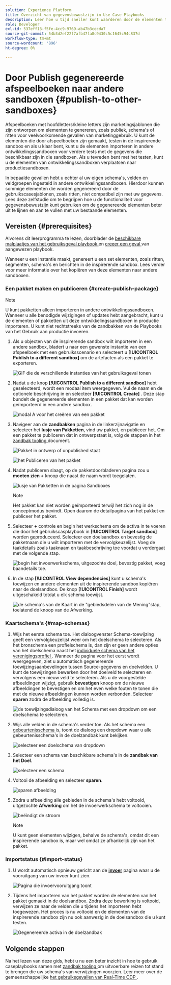 ```yaml
---
solution: Experience Platform
title: Overzicht van gegevensbewustzijn in Use Case Playbooks
description: Leer hoe u tijd sneller kunt waarderen door de elementen te kopiëren die in de uiteindelijke inspirerende sandbox zijn gegenereerd naar andere sandboxen.
role: Developer
exl-id: 537eff13-f5fe-4cc9-9769-ab47b3cecda7
source-git-commit: 54b3d2ef22f7afb47fa8c9430c5c1645c94c837d
workflow-type: tm+mt
source-wordcount: '896'
ht-degree: 0%

---
```


# Door Publish gegenereerde afspeelboeken naar andere sandboxen {#publish-to-other-sandboxes}

Afspeelboeken met hoofdletters/kleine letters zijn marketingsjablonen die zijn ontworpen om elementen te genereren, zoals publiek, schema&#39;s of ritten voor veelvoorkomende gevallen van marketinggebruik. U kunt de elementen die door afspeelboeken zijn gemaakt, testen in de inspirerende sandbox en als u klaar bent, kunt u de elementen importeren in andere ontwikkelingssandboxen voor verdere tests met de gegevens die beschikbaar zijn in die sandboxen. Als u tevreden bent met het testen, kunt u de elementen van ontwikkelingssandboxen verplaatsen naar productiesandboxen.

In bepaalde gevallen hebt u echter al uw eigen schema&#39;s, velden en veldgroepen ingesteld in andere ontwikkelingssandboxen. Hierdoor kunnen sommige elementen die worden gegenereerd door de gebruikscasesjablonen, zoals ritten, niet compatibel zijn met uw gegevens. Lees deze zelfstudie om te begrijpen hoe u de functionaliteit voor gegevensbewustzijn kunt gebruiken om de gegenereerde elementen beter uit te lijnen en aan te vullen met uw bestaande elementen.

## Vereisten {#prerequisites}

Alvorens dit leerprogramma te lezen, doorblader de [ beschikbare malplaatjes van het gebruiksgeval playbook ](/help/use-case-playbooks/playbooks/choose.md#search-and-filter) en [ creeer een geval ](/help/use-case-playbooks/playbooks/create-share-reuse.md) van aangewezen playbook.

Wanneer u een instantie maakt, genereert u een set elementen, zoals ritten, segmenten, schema&#39;s en berichten in de inspirerende sandbox. Lees verder voor meer informatie over het kopiëren van deze elementen naar andere sandboxen.

### Een pakket maken en publiceren {#create-publish-package}

>[!NOTE]
>
> U kunt pakketten alleen importeren in andere ontwikkelingssandboxen. Wanneer u alle benodigde wijzigingen of updates hebt aangebracht, kunt u de elementen of pakketten uit deze ontwikkelingssandboxen in productie importeren. U kunt niet rechtstreeks van de zandbakken van de Playbooks van het Gebruik aan productie invoeren.

1. Als u objecten van de inspirerende sandbox wilt importeren in een andere sandbox, bladert u naar een gewenste instantie van een afspeelboek met een gebruiksscenario en selecteert u **[!UICONTROL Publish to a different sandbox]** om de artefacten als een pakket te exporteren.

   ![ GIF die de verschillende instanties van het gebruiksgeval tonen ](/help/use-case-playbooks/assets/playbooks/data-awareness/browse-to-existing-instances-of-playbook.gif)

2. Nadat u de knop **[!UICONTROL Publish to a different sandbox]** hebt geselecteerd, wordt een modaal item weergegeven. Vul de naam en de optionele beschrijving in en selecteer **[!UICONTROL Create]** . Deze stap bundelt de gegenereerde elementen in een pakket dat kan worden geïmporteerd in een andere sandbox.

   ![ modal A voor het creëren van een pakket ](/help/use-case-playbooks/assets/playbooks/data-awareness/create-package-modal.png)

3. Navigeer aan de **zandbakken** pagina in de linkerzijnavigatie en selecteer het **lusje van Pakketten**, vind uw pakket, en publiceer het. Om een pakket te publiceren dat in ontwerpstaat is, volg de stappen in het [ zandbak tooling ](/help/sandboxes/ui/sandbox-tooling.md#add-an-object-to-an-existing-package-and-publish) document.

   ![ Pakket in ontwerp of unpublished staat ](/help/use-case-playbooks/assets/playbooks/data-awareness/draft-mode.png)

   ![ het Publiceren van het pakket ](/help/use-case-playbooks/assets/playbooks/data-awareness/publish-draft.png)

4. Nadat publiceren slaagt, op de pakketdoorbladeren pagina zou u **moeten zien +** knoop die naast de naam wordt toegelaten.

   ![ lusje van Pakketten in de pagina Sandboxes ](/help/use-case-playbooks/assets/playbooks/data-awareness/packages.png)

   >[!NOTE]
   >
   > Het pakket kan niet worden geïmporteerd terwijl het zich nog in de conceptmodus bevindt. Open daarom de detailpagina van het pakket en publiceer het pakket.

5. Selecteer **+** controle en begin het werkschema om de activa in te voeren die door het gebruikscasplaybook in **[!UICONTROL Target sandbox]** worden geproduceerd. Selecteer een doelsandbox en bevestig de pakketnaam die u wilt importeren met de vervolgkeuzelijst. Voeg de taakdetails zoals taaknaam en taakbeschrijving toe voordat u verdergaat met de volgende stap.

   ![ begin het invoerwerkschema, uitgezochte doel, bevestig pakket, voeg baandetails toe.](/help/use-case-playbooks/assets/playbooks/data-awareness/import-package-import-settings.png)

6. In de stap **[!UICONTROL View dependencies]** kunt u schema&#39;s toewijzen en andere elementen uit de inspirerende sandbox kopiëren naar de doelsandbox. De knop **[!UICONTROL Finish]** wordt uitgeschakeld totdat u elk schema toewijst.

   ![ de schema&#39;s van de Kaart in de &quot;gebiedsdelen van de Mening&quot;stap, toelatend de knoop van de Afwerking.](/help/use-case-playbooks/assets/playbooks/data-awareness/import-package-view-dependencies.png)

### Kaartschema&#39;s {#map-schemas}

1. Wijs het eerste schema toe. Het dialoogvenster Schema-toewijzing geeft een vervolgkeuzelijst weer om het doelschema te selecteren. Als het bronschema een profielschema is, dan zijn er geen andere opties van het doelschema naast het [ individuele schema van het verenigingsprofiel ](/help/xdm/classes/individual-profile.md). Wanneer de pagina voor het eerst wordt weergegeven, ziet u automatisch gegenereerde toewijzingsaanbevelingen tussen Source-gegevens en doelvelden. U kunt de toewijzingen bewerken door het doelveld te selecteren en vervolgens een nieuw veld te selecteren. Als u de voorgestelde afbeeldingen wijzigt, gebruik **bevestigen** knoop om de nieuwe afbeeldingen te bevestigen en om het even welke fouten te tonen die met de nieuwe afbeeldingen kunnen worden verbonden. Selecteer **sparen** zodra de afbeelding volledig is.

   ![ de toewijzingsdialoog van het Schema met een dropdown om een doelschema te selecteren.](/help/use-case-playbooks/assets/playbooks/data-awareness/map-to-existing-fields.png)

2. Wijs alle velden in de schema&#39;s verder toe. Als het schema een [ gebeurtenisschema ](/help/xdm/classes/experienceevent.md) is, toont de dialoog een dropdown waar u alle gebeurtenisschema&#39;s in de doelzandbak kunt bekijken.

   ![ selecteer een doelschema van dropdown ](/help/use-case-playbooks/assets/playbooks/data-awareness/map-to-event-schema.png)

3. Selecteer een schema van beschikbare schema&#39;s in de **zandbak van het Doel**.

   ![ selecteer een schema ](/help/use-case-playbooks/assets/playbooks/data-awareness/map-to-available-schemas.png)

4. Voltooi de afbeelding en selecteer **sparen**.

   ![ sparen afbeelding ](/help/use-case-playbooks/assets/playbooks/data-awareness/map-to-existing-modal.png)

5. Zodra u afbeelding alle gebieden in de schema&#39;s hebt voltooid, uitgezochte **Afwerking** om het de invoerwerkschema te voltooien.

   ![ beëindigt de stroom ](/help/use-case-playbooks/assets/playbooks/data-awareness/complete-flow.png)

   >[!NOTE]
   >
   > U kunt geen elementen wijzigen, behalve de schema&#39;s, omdat dit een inspirerende sandbox is, maar wel omdat ze afhankelijk zijn van het pakket.

### Importstatus {#import-status}

1. U wordt automatisch opnieuw gericht aan de [**invoer**](/help/sandboxes/ui/sandbox-tooling.md#view-import-details) pagina waar u de vooruitgang van uw invoer kunt zien.

   ![ Pagina die invoervooruitgang toont ](/help/use-case-playbooks/assets/playbooks/data-awareness/import-progress.png)

2. Tijdens het importeren van het pakket worden de elementen van het pakket gemaakt in de doelsandbox. Zodra deze bewerking is voltooid, verwijzen ze naar de velden die u tijdens het importeren hebt toegewezen. Het proces is nu voltooid en de elementen van de inspirerende sandbox zijn nu ook aanwezig in de doelsandbox die u kunt testen.

   ![ Gegenereerde activa in de doelzandbak ](/help/use-case-playbooks/assets/playbooks/data-awareness/packages.png)

## Volgende stappen

Na het lezen van deze gids, hebt u nu een beter inzicht in hoe te gebruik caseplaybooks samen met [ zandbak tooling ](/help/sandboxes/ui/sandbox-tooling.md#monitor-import-jobs-and-view-import-objects-details) om uitvoerbare reizen tot stand te brengen die uw schema&#39;s van verwijzingen voorzien. Leer meer over de gemeenschappelijke [ het gebruiksgevallen van Real-Time CDP ](/help/rtcdp/use-case-guides/intelligent-re-engagement/intelligent-re-engagement.md).
